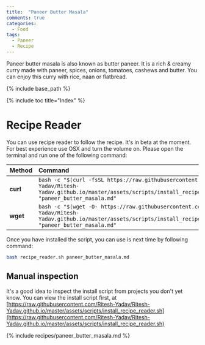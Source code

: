 ```yaml
---
title:  "Paneer Butter Masala"
comments: true
categories: 
  - Food
tags:
  - Paneer
  - Recipe
---
```


Paneer butter masala is also known as butter paneer. It is a rich & creamy curry made with paneer, spices, onions, tomatoes, cashews and butter. You can enjoy this curry with rice, naan or flatbread.

{% include base_path %}

{% include toc title="Index" %}

# Recipe Reader

You can use recipe reader to follow the recipe. It's in beta at the moment. For best experience use OSX and turn the volume on. Please open the terminal and run one of the following command:

| Method    | Command                                                                                           |
|:----------|:--------------------------------------------------------------------------------------------------|
| **curl**  | `bash -c "$(curl -fsSL https://raw.githubusercontent.com/Ritesh-Yadav/Ritesh-Yadav.github.io/master/assets/scripts/install_recipe_reader.sh)" "paneer_butter_masala.md"` |
| **wget**  | `bash -c "$(wget -O- https://raw.githubusercontent.com/Ritesh-Yadav/Ritesh-Yadav.github.io/master/assets/scripts/install_recipe_reader.sh)" "paneer_butter_masala.md"`   |

Once you have installed the script, you can use is next time by following command:

```bash
bash recipe_reader.sh paneer_butter_masala.md
```


## Manual inspection

It's a good idea to inspect the install script from projects you don't yet know. You can view the install script first, at [https://raw.githubusercontent.com/Ritesh-Yadav/Ritesh-Yadav.github.io/master/assets/scripts/install_recipe_reader.sh](https://raw.githubusercontent.com/Ritesh-Yadav/Ritesh-Yadav.github.io/master/assets/scripts/install_recipe_reader.sh)

{% include recipes/paneer_butter_masala.md %}